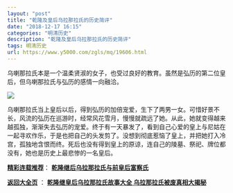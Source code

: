 ```yaml
---
layout: "post"
title: "乾隆及皇后乌拉那拉氏的历史简评"
date: "2018-12-17 16:15"
categories: "明清历史"
description: "乾隆及皇后乌拉那拉氏的历史简评"
tags: 明清历史
url: https://www.y5000.com/zgls/mq/19606.html
---
```






乌喇那拉氏本是一个温柔贤淑的女子，也受过良好的教育。虽然是弘历的第二位皇后，但乌喇那拉氏与弘历的感情一向融洽。

![](https://img.y5000.com/uploads/allimg/170424/6-1F42409405c08.jpg)

乌喇那拉氏当上皇后以后，得到弘历的加倍宠爱，生下了两男一女。可惜好景不长，风流的弘历在巡游时，经常风花雪月，慢慢就疏远了她。从此，她就变得越来越孤独，渐渐失去弘历的宠爱。终于有一天暴发了，看到自己心爱的皇上与尼姑在一起寻欢作乐，于是也把自己的头发剪了。没想到彻底惹恼了皇上，并把她打入冷宫，孤独地含恨而终。死后也没有得到皇上的原谅，连自己的陵墓、祭祀、牌位都没有，她也是历史上最悲惨的一名皇后。

[**精彩连载推荐**](https://www.y5000.com/zgls/mq/19610.html)：
**[乾隆继后乌拉那拉氏与前皇后富察氏](https://www.y5000.com/zgls/mq/19610.html)**

**[返回大全页](https://www.y5000.com/zgls/mq/19621.html)** ： **[乾隆继皇后乌拉那拉氏故事大全
乌拉那拉氏被废真相大揭秘](https://www.y5000.com/zgls/mq/19621.html)**
